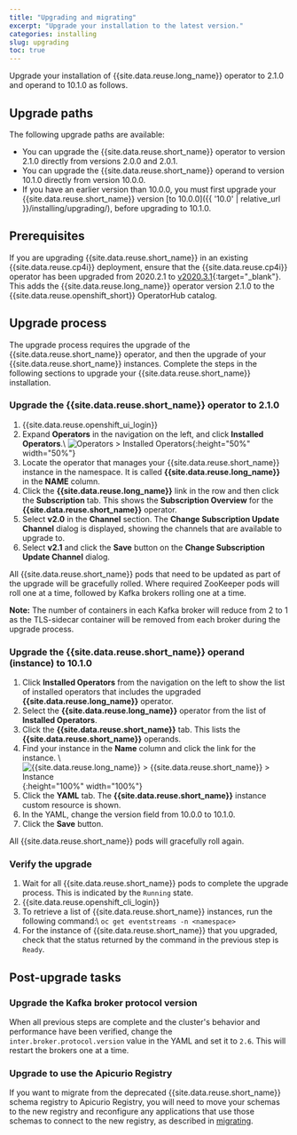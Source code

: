 ```yaml
---
title: "Upgrading and migrating"
excerpt: "Upgrade your installation to the latest version."
categories: installing
slug: upgrading
toc: true
---
```


Upgrade your installation of {{site.data.reuse.long_name}} operator to 2.1.0 and operand to 10.1.0 as follows.

## Upgrade paths

The following upgrade paths are available:
- You can upgrade the {{site.data.reuse.short_name}} operator to version 2.1.0 directly from versions 2.0.0 and 2.0.1.
- You can upgrade the {{site.data.reuse.short_name}} operand to version 10.1.0 directly from version 10.0.0.
- If you have an earlier version than 10.0.0, you must first upgrade your {{site.data.reuse.short_name}} version [to 10.0.0]({{ '10.0' | relative_url }}/installing/upgrading/), before upgrading to 10.1.0.

## Prerequisites

If you are upgrading {{site.data.reuse.short_name}} in an existing {{site.data.reuse.cp4i}} deployment, ensure that the {{site.data.reuse.cp4i}} operator has been upgraded from 2020.2.1 to [v2020.3.1](https://www.ibm.com/support/knowledgecenter/SSGT7J_20.3/upgrade/upgrade.html){:target="_blank"}. This adds the  {{site.data.reuse.long_name}} operator version 2.1.0 to the {{site.data.reuse.openshift_short}} OperatorHub catalog.

## Upgrade process

The upgrade process requires the upgrade of the {{site.data.reuse.short_name}} operator, and then the upgrade of your {{site.data.reuse.short_name}} instances. Complete the steps in the following sections to upgrade your {{site.data.reuse.short_name}} installation.

### Upgrade the {{site.data.reuse.short_name}} operator to 2.1.0

1. {{site.data.reuse.openshift_ui_login}}
2. Expand **Operators** in the navigation on the left, and click **Installed Operators**.\\
   ![Operators > Installed Operators](../../../images/rhocp_menu_installedoperators.png "Screen capture showing how to select Operators > Installed Operators from navigation menu"){:height="50%" width="50%"}
3. Locate the operator that manages your {{site.data.reuse.short_name}} instance in the namespace. It is called **{{site.data.reuse.long_name}}** in the **NAME** column.
4. Click the **{{site.data.reuse.long_name}}** link in the row and then click the **Subscription** tab. This shows the **Subscription Overview** for the **{{site.data.reuse.short_name}}** operator.
5. Select **v2.0** in the **Channel** section. The **Change Subscription Update Channel** dialog is displayed, showing the channels that are available to upgrade to.
6. Select **v2.1** and click the **Save** button on the **Change Subscription Update Channel** dialog.

All {{site.data.reuse.short_name}} pods that need to be updated as part of the upgrade will be gracefully rolled. Where required ZooKeeper pods will roll one at a time, followed by Kafka brokers rolling one at a time.

**Note:** The number of containers in each Kafka broker will reduce from 2 to 1 as the TLS-sidecar container will be removed from each broker during the upgrade process.

### Upgrade the {{site.data.reuse.short_name}} operand (instance) to 10.1.0

1. Click **Installed Operators** from the navigation on the left to show the list of installed operators that includes the upgraded **{{site.data.reuse.long_name}}** operator.
2. Select the **{{site.data.reuse.long_name}}** operator from the list of **Installed Operators**.
3. Click the **{{site.data.reuse.short_name}}** tab. This lists the **{{site.data.reuse.short_name}}** operands.
4. Find your instance in the **Name** column and click the link for the instance. \\
   ![{{site.data.reuse.long_name}} > {{site.data.reuse.short_name}} > Instance](../../../images/find_your_instance.png "Screen capture showing how to select your instance by {{site.data.reuse.long_name}} > {{site.data.reuse.short_name}} > Instance"){:height="100%" width="100%"}
5. Click the **YAML** tab. The **{{site.data.reuse.short_name}}** instance custom resource is shown.
6. In the YAML, change the version field from 10.0.0 to 10.1.0.
7. Click the **Save** button.

All {{site.data.reuse.short_name}} pods will gracefully roll again.

### Verify the upgrade

1. Wait for all {{site.data.reuse.short_name}} pods to complete the upgrade process. This is indicated by the `Running` state.
2. {{site.data.reuse.openshift_cli_login}}
3. To retrieve a list of {{site.data.reuse.short_name}} instances, run the following command:\\
   `oc get eventstreams -n <namespace>`
4. For the instance of {{site.data.reuse.short_name}} that you upgraded, check that the status returned by the command in the previous step is `Ready`.

## Post-upgrade tasks

### Upgrade the Kafka broker protocol version

When all previous steps are complete and the cluster's behavior and performance have been verified, change the `inter.broker.protocol.version` value in the YAML and set it to `2.6`. This will restart the brokers one at a time.

### Upgrade to use the Apicurio Registry

If you want to migrate from the deprecated {{site.data.reuse.short_name}} schema registry to Apicurio Registry, you will need to move your schemas to the new registry and reconfigure any applications that use those schemas to connect to the new registry, as described in [migrating](../migrating-to-apicurio/).
